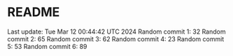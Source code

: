 # README

Last update: Tue Mar 12 00:44:42 UTC 2024
Random commit 1: 32
Random commit 2: 65
Random commit 3: 62
Random commit 4: 23
Random commit 5: 53
Random commit 6: 89
